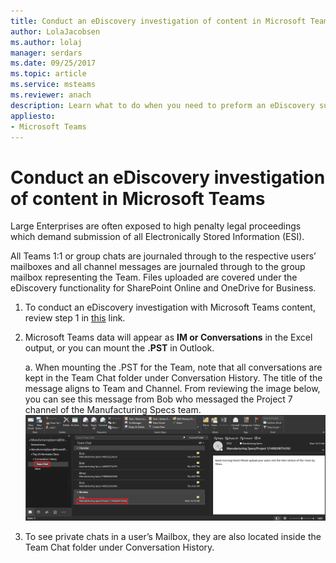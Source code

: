 ```yaml
---
title: Conduct an eDiscovery investigation of content in Microsoft Teams
author: LolaJacobsen
ms.author: lolaj
manager: serdars
ms.date: 09/25/2017
ms.topic: article
ms.service: msteams
ms.reviewer: anach
description: Learn what to do when you need to preform an eDiscovery such as when you need to submit all Electronically Stored Information for legal proceedings.
appliesto: 
- Microsoft Teams
---
```


Conduct an eDiscovery investigation of content in Microsoft Teams
============================

Large Enterprises are often exposed to high penalty legal proceedings which demand submission of all Electronically Stored Information (ESI).

All Teams 1:1 or group chats are journaled through to the respective users’ mailboxes and all channel messages are journaled through to the group mailbox representing the Team. Files uploaded are covered under the eDiscovery functionality for SharePoint Online and OneDrive for Business.

1.  To conduct an eDiscovery investigation with Microsoft Teams content, review step 1 in [this](https://support.office.com/article/Manage-eDiscovery-cases-in-the-Office-365-Security-Compliance-Center-edea80d6-20a7-40fb-b8c4-5e8c8395f6da) link.

2.  Microsoft Teams data will appear as **IM or Conversations** in the Excel output, or you can mount the **.PST** in Outlook.

    a.  When mounting the .PST for the Team, note that all conversations are kept in the Team Chat folder under Conversation History. The title of the message aligns to Team and Channel. From reviewing the image below, you can see this message from Bob who messaged the Project 7 channel of the Manufacturing Specs team.
![Screenshot of a Team Chat folder in a user's mailbox in Outlook.](media/Conduct_an_eDiscovery_investigation_of_content_in_Microsoft_Teams_image1.png)

3.  To see private chats in a user’s Mailbox, they are also located inside the Team Chat folder under Conversation History.
